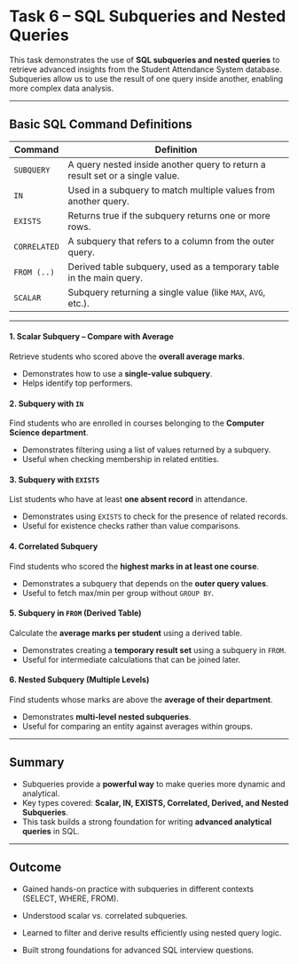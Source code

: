 # Task 6 – SQL Subqueries and Nested Queries

This task demonstrates the use of **SQL subqueries and nested queries** to retrieve advanced insights from the Student Attendance System database. Subqueries allow us to use the result of one query inside another, enabling more complex data analysis.

---

## Basic SQL Command Definitions

| Command      | Definition                                                                    |
| ------------ | ----------------------------------------------------------------------------- |
| `SUBQUERY`   | A query nested inside another query to return a result set or a single value. |
| `IN`         | Used in a subquery to match multiple values from another query.               |
| `EXISTS`     | Returns true if the subquery returns one or more rows.                        |
| `CORRELATED` | A subquery that refers to a column from the outer query.                      |
| `FROM (..)`  | Derived table subquery, used as a temporary table in the main query.          |
| `SCALAR`     | Subquery returning a single value (like `MAX`, `AVG`, etc.).                  |

---

#### 1. Scalar Subquery – Compare with Average

Retrieve students who scored above the **overall average marks**.

* Demonstrates how to use a **single-value subquery**.
* Helps identify top performers.


#### 2. Subquery with `IN`

Find students who are enrolled in courses belonging to the **Computer Science department**.

* Demonstrates filtering using a list of values returned by a subquery.
* Useful when checking membership in related entities.


#### 3. Subquery with `EXISTS`

List students who have at least **one absent record** in attendance.

* Demonstrates using `EXISTS` to check for the presence of related records.
* Useful for existence checks rather than value comparisons.


#### 4. Correlated Subquery

Find students who scored the **highest marks in at least one course**.

* Demonstrates a subquery that depends on the **outer query values**.
* Useful to fetch max/min per group without `GROUP BY`.


#### 5. Subquery in `FROM` (Derived Table)

Calculate the **average marks per student** using a derived table.

* Demonstrates creating a **temporary result set** using a subquery in `FROM`.
* Useful for intermediate calculations that can be joined later.


#### 6. Nested Subquery (Multiple Levels)

Find students whose marks are above the **average of their department**.

* Demonstrates **multi-level nested subqueries**.
* Useful for comparing an entity against averages within groups.

---

## Summary

* Subqueries provide a **powerful way** to make queries more dynamic and analytical.
* Key types covered: **Scalar, IN, EXISTS, Correlated, Derived, and Nested Subqueries**.
* This task builds a strong foundation for writing **advanced analytical queries** in SQL.

---

## Outcome

- Gained hands-on practice with subqueries in different contexts (SELECT, WHERE, FROM).

- Understood scalar vs. correlated subqueries.

- Learned to filter and derive results efficiently using nested query logic.

- Built strong foundations for advanced SQL interview questions.
